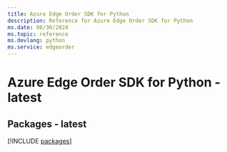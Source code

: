 ```yaml
---
title: Azure Edge Order SDK for Python
description: Reference for Azure Edge Order SDK for Python
ms.date: 08/30/2024
ms.topic: reference
ms.devlang: python
ms.service: edgeorder
---
```

# Azure Edge Order SDK for Python - latest
## Packages - latest
[!INCLUDE [packages](edge-order-index.md)]